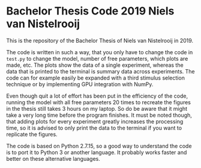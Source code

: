 # Bachelor Thesis Code 2019 Niels van Nistelrooij

This is the repository of the Bachelor Thesis of Niels van Nistelrooij in 2019.

The code is written in such a way, that you only have to change the code in `test.py` to change the model, number of free parameters, which plots are made, etc. The plots show the data of a single experiment, whereas the data that is printed to the terminal is summary data across experiments. The code can for example easily be expanded with a third stimulus selection technique or by implementing GPU integration with NumPy.

Even though quit a lot of effort has been put in the efficiency of the code, running the model with all free parameters 20 times to recreate the figures in the thesis still takes 3 hours on my laptop. So do be aware that it might take a very long time before the program finishes. It must be noted though, that adding plots for every experiment greatly increases the processing time, so it is advised to only print the data to the terminal if you want to replicate the figures.

The code is based on Python 2.7.15, so a good way to understand the code is to port it to Python 3 or another language. It probably works faster and better on these alternative languages.
